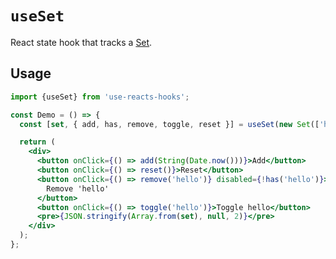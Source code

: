 # `useSet`

React state hook that tracks a [Set](https://developer.mozilla.org/en-US/docs/Web/JavaScript/Reference/Global_Objects/Set).

## Usage

```jsx
import {useSet} from 'use-reacts-hooks';

const Demo = () => {
  const [set, { add, has, remove, toggle, reset }] = useSet(new Set(['hello']));

  return (
    <div>
      <button onClick={() => add(String(Date.now()))}>Add</button>
      <button onClick={() => reset()}>Reset</button>
      <button onClick={() => remove('hello')} disabled={!has('hello')}>
        Remove 'hello'
      </button>
      <button onClick={() => toggle('hello')}>Toggle hello</button>
      <pre>{JSON.stringify(Array.from(set), null, 2)}</pre>
    </div>
  );
};
```
